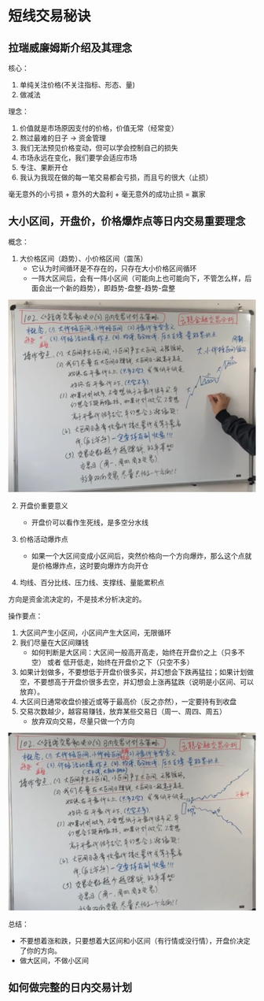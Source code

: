 
# 短线交易秘诀

## 拉瑞威廉姆斯介绍及其理念

核心：
1. 单纯关注价格(不关注指标、形态、量)
2. 做减法

理念：
1. 价值就是市场原因支付的价格，价值无常（经常变）
2. 熬过最难的日子 -> 资金管理
3. 我们无法预见价格变动，但可以学会控制自己的损失
4. 市场永远在变化，我们要学会适应市场
5. 专注、果断开仓
6. 我认为我现在做的每一笔交易都会亏损，而且亏的很大（止损）

毫无意外的小亏损 + 意外的大盈利 + 毫无意外的成功止损 = 赢家

## 大小区间，开盘价，价格爆炸点等日内交易重要理念

概念：
1. 大价格区间（趋势）、小价格区间（震荡）
    - 它认为时间循环是不存在的，只存在大小价格区间循环
    - 一阵大区间后，会有一阵小区间（可能向上也可能向下，不管怎么样，后面会出一个新的趋势），即趋势-盘整-趋势-盘整

![](imgs/2024-04-27-22-22-36.png)

2. 开盘价重要意义
    - 开盘价可以看作生死线，是多空分水线

3. 价格活动爆炸点
    - 如果一个大区间变成小区间后，突然价格向一个方向爆炸，那么这个点就是价格爆炸点，这时要向爆炸方向开仓

4. 均线、百分比线、压力线、支撑线、量能累积点

方向是资金流决定的，不是技术分析决定的。

操作要点：

1. 大区间产生小区间，小区间产生大区间，无限循环
2. 我们尽量在大区间赚钱
    - 如何判断是大区间：大区间一般高开高走，始终在开盘价之上（只多不空） 或者 低开低走，始终在开盘价之下（只空不多）
3. 如果计划做多，不要想低于开盘价很多买，并幻想会下跌再猛拉；如果计划做空，不要想高于开盘价很多去空，并幻想会上涨再猛跌（说明是小区间、可以放弃）。
4. 大区间日通常收盘价接近或等于最高价（反之亦然），一定要持有到收盘
5. 交易次数越少，越容易赚钱，放弃某些交易日（周一、周四、周五）
    - 放弃双向交易，尽量只做一个方向

![](imgs/2024-04-27-22-39-24.png)

总结：

- 不要想着涨和跌，只要想着大区间和小区间（有行情或没行情），开盘价决定了你的方向。
- 做大区间，不做小区间


## 如何做完整的日内交易计划

